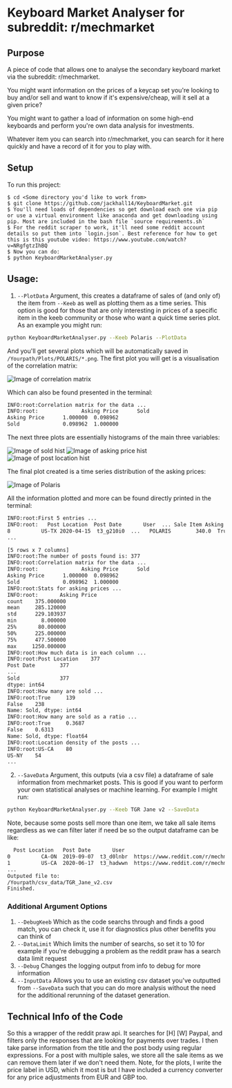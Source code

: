 # Keyboard Market Analyser for subreddit: r/mechmarket

## Purpose
A piece of code that allows one to analyse the secondary keyboard market via the subreddit: r/mechmarket.

You might want information on the prices of a keycap set you're looking to buy and/or sell and want to know if it's expensive/cheap, will it sell at a given price?

You might want to gather a load of information on some high-end keyboards and perform you're own data analysis for investments.

Whatever item you can search into r/mechmarket, you can search for it here quickly and have a record of it for you to play with.
	
## Setup
To run this project:

```
$ cd <Some directory you'd like to work from>
$ git clone https://github.com/jackhall14/KeyboardMarket.git
$ You'll need loads of dependencies so get download each one via pip or use a virtual environment like anaconda and get downloading using pip. Most are included in the bash file `source requirements.sh`
$ For the reddit scraper to work, it'll need some reddit account details so put them into `login.json`. Best reference for how to get this is this youtube video: https://www.youtube.com/watch?v=NRgfgtzIhBQ
$ Now you can do:
$ python KeyboardMarketAnalyser.py
```

## Usage:
1. `--PlotData` Argument, this creates a dataframe of sales of (and only of) the item from `--Keeb` as well as plotting them as a time series. This option is good for those that are only interesting in prices of a specific item in the keeb community or those who want a quick time series plot. As an example you might run:
```bash
python KeyboardMarketAnalyser.py --Keeb Polaris --PlotData
```
And you'll get several plots which will be automatically saved in `/Yourpath/Plots/POLARIS/*.png`. The first plot you will get is a visualisation of the correlation matrix:

![Image of correlation matrix](https://github.com/jackhall14/KeyboardMarket/blob/master/Plots/polaris/Polaris_correlation_matrix.png)

Which can also be found presented in the terminal:
```bash
INFO:root:Correlation matrix for the data ...
INFO:root:              Asking Price      Sold
Asking Price      1.000000  0.098962
Sold              0.098962  1.000000
```

The next three plots are essentially histograms of the main three variables:

![Image of sold hist](https://github.com/jackhall14/KeyboardMarket/blob/master/Plots/polaris/Polaris_sold_dist.png)
![Image of asking price hist](https://github.com/jackhall14/KeyboardMarket/blob/master/Plots/polaris/Polaris_asking_price_dist.png)
![Image of post location hist](https://github.com/jackhall14/KeyboardMarket/blob/master/Plots/polaris/Polaris_post_location_dist.png)

The final plot created is a time series distribution of the asking prices:

![Image of Polaris](https://github.com/jackhall14/KeyboardMarket/blob/master/Plots/polaris/polaris_sales_timeseries.png)

All the information plotted and more can be found directly printed in the terminal:
```bash
INFO:root:First 5 entries ...
INFO:root:   Post Location  Post Date       User  ... Sale Item Asking Price  Sold
8          US-TX 2020-04-15  t3_g210i0  ...   POLARIS        340.0  True
...

[5 rows x 7 columns]
INFO:root:The number of posts found is:	377
INFO:root:Correlation matrix for the data ...
INFO:root:              Asking Price      Sold
Asking Price      1.000000  0.098962
Sold              0.098962  1.000000
INFO:root:Stats for asking prices ...
INFO:root:       Asking Price
count    375.000000
mean     285.120000
std      229.103937
min        8.000000
25%       80.000000
50%      225.000000
75%      477.500000
max     1250.000000
INFO:root:How much data is in each column ...
INFO:root:Post Location    377
Post Date        377
...
Sold             377
dtype: int64
INFO:root:How many are sold ...
INFO:root:True     139
False    238
Name: Sold, dtype: int64
INFO:root:How many are sold as a ratio ...
INFO:root:True     0.3687
False    0.6313
Name: Sold, dtype: float64
INFO:root:Location density of the posts ...
INFO:root:US-CA    80
US-NY    54
...
```


2. `--SaveData` Argument, this outputs (via a csv file) a dataframe of sale information from mechmarket posts. This is good if you want to perform your own statistical analyses or machine learning. For example I might run:
```bash
python KeyboardMarketAnalyser.py --Keeb TGR Jane v2 --SaveData
```
Note, because some posts sell more than one item, we take all sale items regardless as we can filter later if need be so the output dataframe can be like:
```bash
  Post Location   Post Date       User                                                URL                 Sale Item  Asking Price   Sold
0          CA-ON  2019-09-07  t3_d0lnbr  https://www.reddit.com/r/mechmarket/comments/d...               TGR JANE V2        2400.0   True
1          US-CA  2020-06-17  t3_hadwwn  https://www.reddit.com/r/mechmarket/comments/h...              GMK NAUTILUS         350.0  False
...
Outputed file to:
/Yourpath/csv_data/TGR_Jane_v2.csv
Finished.
```

### Additional Argument Options
1. `--DebugKeeb` Which as the code searchs through and finds a good match, you can check it, use it for diagnostics plus other benefits you can think of
2. `--DataLimit` Which limits the number of searchs, so set it to 10 for example if you're debugging a problem as the reddit praw has a search data limit request
3. `--Debug` Changes the logging output from info to debug for more information
4. `--InputData` Allows you to use an existing csv dataset you've outputted from `--SaveData` such that you can do more analysis without the need for the additional rerunning of the dataset generation.

## Technical Info of the Code

So this a wrapper of the reddit praw api. It searches for [H]<Some item> [W] Paypal, and filters only the responses that are looking for payments over trades. I then take parse information from the title and the post body using regular expressions. For a post with multiple sales, we store all the sale items as we can remove them later if we don't need them. Note, for the plots, I write the price label in USD, which it most is but I have included a currency converter for any price adjustments from EUR and GBP too.
